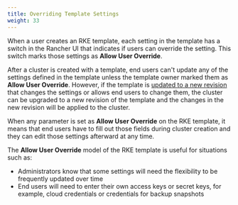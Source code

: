 ```yaml
---
title: Overriding Template Settings
weight: 33
---
```


When a user creates an RKE template, each setting in the template has a switch in the Rancher UI that indicates if users can override the setting. This switch marks those settings as **Allow User Override**.

After a cluster is created with a template, end users can't update any of the settings defined in the template unless the template owner marked them as **Allow User Override**. However, if the template is [updated to a new revision]({{<baseurl>}}/rancher/v2.6/en/admin-settings/rke-templates/creating-and-revising) that changes the settings or allows end users to change them, the cluster can be upgraded to a new revision of the template and the changes in the new revision will be applied to the cluster.

When any parameter is set as **Allow User Override** on the RKE template, it means that end users have to fill out those fields during cluster creation and they can edit those settings afterward at any time.

The **Allow User Override** model of the RKE template is useful for situations such as:

- Administrators know that some settings will need the flexibility to be frequently updated over time
- End users will need to enter their own access keys or secret keys, for example, cloud credentials or credentials for backup snapshots